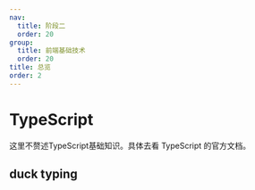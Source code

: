 ```yaml
---
nav:
  title: 阶段二
  order: 20
group:
  title: 前端基础技术
  order: 20
title: 总览
order: 2
---
```


# TypeScript

这里不赘述TypeScript基础知识。具体去看 TypeScript 的官方文档。

## duck typing

